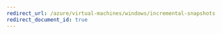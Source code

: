 ```yaml
---
redirect_url: /azure/virtual-machines/windows/incremental-snapshots
redirect_document_id: true
---
```

